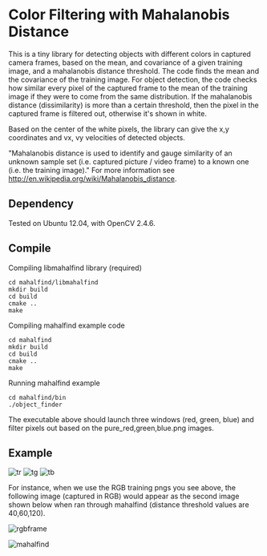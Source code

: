 Color Filtering with Mahalanobis Distance
=========================================

This is a tiny library for detecting objects with different colors in captured camera frames, based on the mean, and covariance of a given training image, and a mahalanobis distance threshold. The code finds the mean and the covariance of the training image. For object detection, the code checks how similar every pixel of the captured frame to the mean of the training image if they were to come from the same distribution. If the mahalanobis distance (dissimilarity) is more than a certain threshold, then the pixel in the captured frame is filtered out, otherwise it's shown in white.

Based on the center of the white pixels, the library can give the x,y coordinates and vx, vy velocities of detected objects.

"Mahalanobis distance is used to identify and gauge similarity of an unknown sample set (i.e. captured picture / video frame)  to a known one (i.e. the training image)." For more information see http://en.wikipedia.org/wiki/Mahalanobis_distance.

Dependency
----------

Tested on Ubuntu 12.04, with OpenCV 2.4.6. 


Compile
-------

Compiling libmahalfind library (required)

    cd mahalfind/libmahalfind
    mkdir build
    cd build
    cmake ..
    make
    
Compiling mahalfind example code

    cd mahalfind
    mkdir build
    cd build
    cmake ..
    make
    
Running mahalfind example

    cd mahalfind/bin
    ./object_finder

The executable above should launch three windows (red, green, blue) and filter pixels out based on the pure_red,green,blue.png images.

Example
-------

![tr](https://raw.github.com/benersuay/mahalfind/master/src/pure_red.png "Training Image R")
![tg](https://raw.github.com/benersuay/mahalfind/master/src/pure_green.png "Training Image G")
![tb](https://raw.github.com/benersuay/mahalfind/master/src/pure_blue.png "Training Image B")


For instance, when we use the RGB training pngs you see above, the following image (captured in RGB) would appear as the second image shown below when ran through mahalfind (distance threshold values are 40,60,120).

![rgbframe](http:www.wpi.edu/~benersuay/resimler/projects/mahalfind01.jpg?raw=true "RGB Frame")

![mahalfind](http:www.wpi.edu/~benersuay/resimler/projects/mahalfind02.png?raw=true "Mahal Find")


